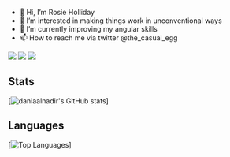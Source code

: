 - 👋 Hi, I’m Rosie Holliday
- 👀 I’m interested in making things work in unconventional ways
- 🌱 I’m currently improving my angular skills
- 📫 How to reach me via twitter @the_casual_egg

[![](https://img.shields.io/badge/-@rosiehollidaydev-%23181717?style=flat-square&logo=github)](https://github.com/rosiehollidaydev)
[![](https://img.shields.io/badge/-@the_casual_egg-%231DA1F2?style=flat-square&logo=twitter&logoColor=ffffff)](https://twitter.com/the_casual_egg)
[![](https://img.shields.io/badge/-Rosie%20Holliday-blue?style=flat-square&logo=Linkedin&logoColor=white&link=https://www.linkedin.com/in/rosieholliday/)](https://www.linkedin.com/in/rosieholliday/)


## Stats
[![daniaalnadir's GitHub stats](https://github-readme-stats.vercel.app/api?username=rosiehollidaydev&show_icons=true&theme=dracula&count_private=true)]


## Languages 
[![Top Languages](https://github-readme-stats.vercel.app/api/top-langs/?username=rosiehollidaydev&layout=compact&hide=css,html,handlebars)]

<!---
rosiehollidaydev/rosiehollidaydev is a ✨ special ✨ repository because its `README.md` (this file) appears on your GitHub profile.
You can click the Preview link to take a look at your changes.
--->
